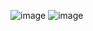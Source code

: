 ![image](https://github.com/user-attachments/assets/35acad21-ca7f-46c8-ab89-e5fe11e25d0c)
![image](https://github.com/user-attachments/assets/201ac0f8-05d9-4aca-82e0-554873a719dd)
